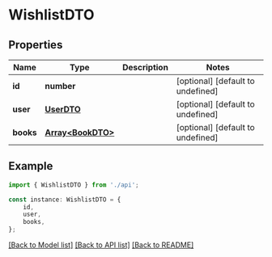 # WishlistDTO


## Properties

Name | Type | Description | Notes
------------ | ------------- | ------------- | -------------
**id** | **number** |  | [optional] [default to undefined]
**user** | [**UserDTO**](UserDTO.md) |  | [optional] [default to undefined]
**books** | [**Array&lt;BookDTO&gt;**](BookDTO.md) |  | [optional] [default to undefined]

## Example

```typescript
import { WishlistDTO } from './api';

const instance: WishlistDTO = {
    id,
    user,
    books,
};
```

[[Back to Model list]](../README.md#documentation-for-models) [[Back to API list]](../README.md#documentation-for-api-endpoints) [[Back to README]](../README.md)
